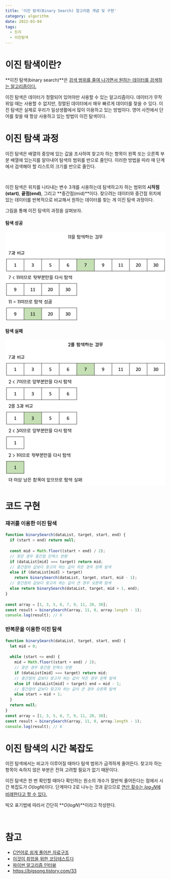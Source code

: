 ```yaml
---
title: '이진 탐색(Binary Search) 알고리즘 개념 및 구현'
category: algorithm
date: 2022-03-04
tags:
  - 트리
  - 이진탐색
---
```


# 이진 탐색이란?

**이진 탐색(binary search)**은 <u>검색 범위를 줄여 나가면서 원하는 데이터를 검색하는 알고리즘이다.</u>

이진 탐색은 데이터가 정렬되어 있어야만 사용할 수 있는 알고리즘이다. 데이터가 무작위일 때는 사용할 수 없지만, 정렬된 데이터에서 매우 빠르게 데이터를 찾을 수 있다. 이진 탐색은 실제로 우리가 일상생활에서 많이 이용하고 있는 방법이다. 영어 사전에서 단어를 찾을 때 항상 사용하고 있는 방법이 이진 탐색이다.

# 이진 탐색 과정

이진 탐색은 배열의 중앙에 있는 값을 조사하여 찾고자 하는 항목이 왼쪽 또는 오른쪽 부분 배열에 있는지를 알아내어 탐색의 범위를 반으로 줄인다. 이러한 방법을 따라 매 단계에서 검색해야 할 리스트의 크기를 반으로 줄인다.

<br/>

이진 탐색은 위치를 나타내는 변수 3개를 시용하는데 탐색하고자 하는 범위의 **시작점(start)**, **끝점(end)**, 그리고 **중간점(mid)**이다. 찾으려는 데이터와 중간점 위치에 있는 데이터를 반복적으로 비교해서 원하는 데이터를 찾는 게 이진 탐색 과정이다.

그림을 통해 이진 탐색의 과정을 살펴보자.

#### 탐색 성공

![binary-search-success](./image/binary-search-success.png)

#### 탐색 실패

![binary-search-fail](./image/binary-search-fail.png)

# 코드 구현

### 재귀를 이용한 이진 탐색

```js
function binarySearch(dataList, target, start, end) {
  if (start > end) return null;

  const mid = Math.floor((start + end) / 2);
  // 찾은 경우 중간점 인덱스 반환
  if (dataList[mid] === target) return mid;
  // 중간점의 값보다 찾고자 하는 값이 작은 경우 왼쪽 탐색
  else if (dataList[mid] > target)
    return binarySearch(dataList, target, start, mid - 1);
  // 중간점의 값보다 찾고자 하는 값이 큰 경우 오른쪽 탐색
  else return binarySearch(dataList, target, mid + 1, end);
}

const array = [1, 3, 5, 6, 7, 9, 11, 20, 30];
const result = binarySearch(array, 11, 0, array.length - 1);
console.log(result); // 6
```

### 반복문을 이용한 이진 탐색

```js
function binarySearch(dataList, target, start, end) {
  let mid = 0;

  while (start <= end) {
    mid = Math.floor((start + end) / 2);
    // 찾은 경우 중간점 인덱스 반환
    if (dataList[mid] === target) return mid;
    // 중간점의 값보다 찾고자 하는 값이 작은 경우 왼쪽 탐색
    else if (dataList[mid] > target) end = mid - 1;
    // 중간점의 값보다 찾고자 하는 값이 큰 경우 오른쪽 탐색
    else start = mid + 1;
  }
  return null;
}
const array = [1, 3, 5, 6, 7, 9, 11, 20, 30];
const result = binarySearch(array, 11, 0, array.length - 1);
console.log(result); // 6
```

# 이진 탐색의 시간 복잡도

이진 탐색에서는 비교가 이루어질 때마다 탐색 범위가 급격하게 줄어든다. 찾고자 하는 항목이 속하지 않은 부분은 전혀 고려할 필요가 없기 때문이다.

이진 탐색은 한 번 확인할 때마다 확인하는 원소의 개수가 절반씩 줄어든다는 점에서 시간 복잡도가 $O(logN)$이다. 단계마다 2로 나누는 것과 같으므로 <u>연산 횟수는 $log_2N$에 비례한다고 할 수 있다.</u>

빅오 표기법에 따라서 간단히 **$O(logN)$**이라고 작성한다.

<br />

# 참고

- [C언어로 쉽게 풀어쓴 자료구조](http://www.yes24.com/Product/Goods/69750539)
- [이것이 취업을 위한 코딩테스트다](http://www.yes24.com/Product/Goods/91433923)
- [파이썬 알고리즘 인터뷰](http://www.yes24.com/Product/Goods/91084402)
- https://bigsong.tistory.com/33
